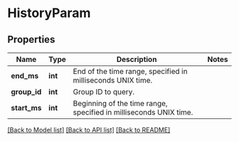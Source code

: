 # HistoryParam

## Properties
Name | Type | Description | Notes
------------ | ------------- | ------------- | -------------
**end_ms** | **int** | End of the time range, specified in milliseconds UNIX time. | 
**group_id** | **int** | Group ID to query. | 
**start_ms** | **int** | Beginning of the time range, specified in milliseconds UNIX time. | 

[[Back to Model list]](../README.md#documentation-for-models) [[Back to API list]](../README.md#documentation-for-api-endpoints) [[Back to README]](../README.md)


